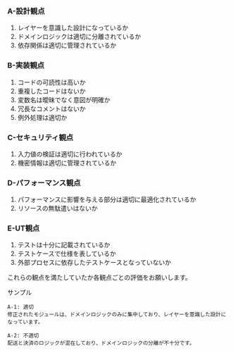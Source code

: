 
<!-- github copilotへの指示 : 日本語でレビューをしてください -->
<!-- github copilotへの指示 : 以下の観点でレビューをしてください -->

### A-設計観点
1. レイヤーを意識した設計になっているか
2. ドメインロジックは適切に分離されているか
3. 依存関係は適切に管理されているか

### B-実装観点
1. コードの可読性は高いか
2. 重複したコードはないか
3. 変数名は曖昧でなく意図が明確か
4. 冗長なコメントはないか
5. 例外処理は適切か

### C-セキュリティ観点
1. 入力値の検証は適切に行われているか
2. 機密情報は適切に管理されているか

### D-パフォーマンス観点
1. パフォーマンスに影響を与える部分は適切に最適化されているか
2. リソースの無駄遣いはないか

### E-UT観点
1. テストは十分に記載されているか
2. テストケースで仕様を表しているか
3. 外部プロセスに依存したテストケースとなっていないか

これらの観点を満たしていたか各観点ごとの評価をお願いします。

サンプル
```
A-1: 適切　
修正されたモジュールは、ドメインロジックのみに集中しており、レイヤーを意識した設計になっています。

A-2: 不適切
配送と決済のロジックが混在しており、ドメインロジックの分離が不十分です。
```
